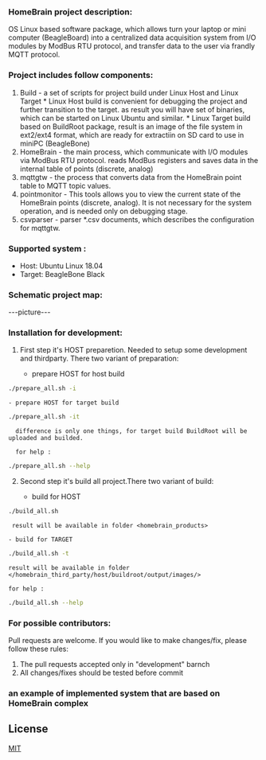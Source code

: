 
### HomeBrain project description:

OS Linux based software package, which allows turn your laptop or mini computer (BeagleBoard) into a centralized 
data acquisition system from I/O modules by ModBus RTU protocol, and transfer data to the user via frandly MQTT protocol.

### Project includes follow components:

1. Build        - a set of scripts for project build under Linux Host and Linux Target
                   * Linux Host build is convenient for debugging the project and further transition to the target.
                     as result you will have set of binaries, which can be started on Linux Ubuntu and similar.
                   * Linux Target build based on BuildRoot package, result is an image of the file system
                     in ext2/ext4 format, which are ready for extractiin on SD card to use in miniPC (BeagleBone)
2. HomeBrain    - the main process, which communicate with I/O modules via ModBus RTU protocol.
                  reads ModBus registers and saves data in the internal table of points (discrete, analog)
3. mqttgtw      - the process that converts data from the HomeBrain point table to MQTT topic values.
4. pointmonitor - This tools allows you to view the current state of the HomeBrain points (discrete, analog). 
                  It is not necessary for the system operation, and is needed only on debugging stage.
5. csvparser    - parser *.csv documents, which describes the configuration for mqttgtw.


### Supported system :

*   Host: Ubuntu Linux 18.04 
*   Target: BeagleBone Black 

### Schematic project map:

---picture---


### Installation for development:

1. First step it's HOST preparetion. Needed to setup some development and thirdparty. There two variant of preparation:

     - prepare HOST for host build
     
```bash
./prepare_all.sh -i
```

    - prepare HOST for target build

```bash
./prepare_all.sh -it
```
      difference is only one things, for target build BuildRoot will be uploaded and builded.

      for help :
```bash
./prepare_all.sh --help
```

2. Second step it's build all project.There two variant of build:

    - build for HOST
    
```bash
./build_all.sh
```
     result will be available in folder <homebrain_products>

    - build for TARGET
    
```bash
./build_all.sh -t
```

    result will be available in folder </homebrain_third_party/host/buildroot/output/images/>

    for help :
```bash
./build_all.sh --help
```

### For possible contributors:

Pull requests are welcome.
If you would like to make changes/fix, please follow these rules:

1. The pull requests accepted only in "development" barnch
2. All changes/fixes should be tested before commit


### an example of implemented system that are based on HomeBrain complex

## License
[MIT](https://choosealicense.com/licenses/mit/)